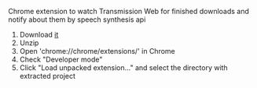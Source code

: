 Chrome extension to watch Transmission Web for finished downloads and notify
about them by speech synthesis api

1. Download [it](https://github.com/tomazy/transmission-web-watcher/archive/master.zip)
1. Unzip
1. Open 'chrome://chrome/extensions/' in Chrome
1. Check "Developer mode"
1. Click "Load unpacked extension..." and select the directory with extracted project

